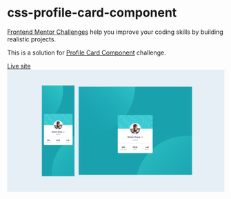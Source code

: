 # css-profile-card-component

[Frontend Mentor Challenges](https://www.frontendmentor.io/) help you improve your coding skills by building realistic projects.

This is a solution for [Profile Card Component](https://www.frontendmentor.io/challenges/profile-card-component-cfArpWshJ) challenge.

[Live site](https://codernami.github.io/css-profile-card-component/)
![preview screenshot](./images/preview.png)
